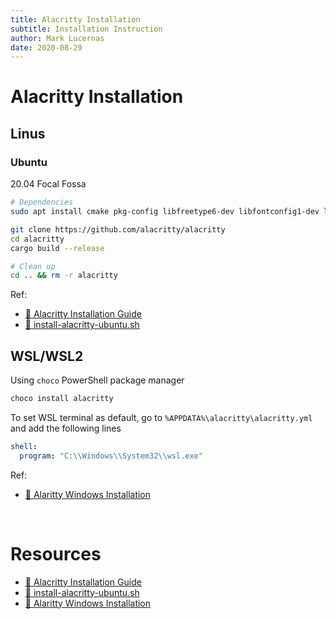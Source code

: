 ```yaml
---
title: Alacritty Installation
subtitle: Installation Instruction
author: Mark Lucernas
date: 2020-08-29
---
```


# Alacritty Installation

## Linus

### Ubuntu

20.04 Focal Fossa

```sh
# Dependencies
sudo apt install cmake pkg-config libfreetype6-dev libfontconfig1-dev libxcb-xfixes0-dev python3

git clone https://github.com/alacritty/alacritty
cd alacritty
cargo build --release

# Clean up
cd .. && rm -r alacritty
```

Ref:

- [📄 Alacritty Installation Guide](https://github.com/alacritty/alacritty/blob/master/INSTALL.md#linux--windows)
- [📄 install-alacritty-ubuntu.sh](https://gist.github.com/Aaronmacaron/8a4e82ed0033290cb2e12d9df4e77efe)

## WSL/WSL2

Using `choco` PowerShell package manager

```powershell
choco install alacritty
```

To set WSL terminal as default, go to `%APPDATA%\alacritty\alacritty.yml` and
add the following lines

```yml
shell:
  program: "C:\\Windows\\System32\\wsl.exe"
```

Ref:

- [📄 Alaritty Windows Installation](https://gist.github.com/AjkayAlan/39a8e53319410b2280667c0f37e0b830#install-and-configure-a-terminal)


<br>

# Resources

- [📄 Alacritty Installation Guide](https://github.com/alacritty/alacritty/blob/master/INSTALL.md#linux--windows)
- [📄 install-alacritty-ubuntu.sh](https://gist.github.com/Aaronmacaron/8a4e82ed0033290cb2e12d9df4e77efe)
- [📄 Alaritty Windows Installation](https://gist.github.com/AjkayAlan/39a8e53319410b2280667c0f37e0b830#install-and-configure-a-terminal)

